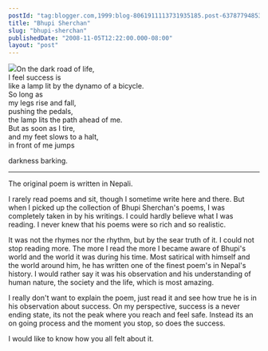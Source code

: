 ```yaml
---
postId: "tag:blogger.com,1999:blog-8061911113731935185.post-637877948536337521"
title: "Bhupi Sherchan"
slug: "bhupi-sherchan"
publishedDate: "2008-11-05T12:22:00.000-08:00"
layout: "post"
---
```


[![](http://3.bp.blogspot.com/_UYUaEitRq54/SRIBW2nX_dI/AAAAAAAAAO4/vNfRphEMSeQ/s400/bhupi.jpg)](http://3.bp.blogspot.com/_UYUaEitRq54/SRIBW2nX_dI/AAAAAAAAAO4/vNfRphEMSeQ/s1600-h/bhupi.jpg)On
the dark road of life,  
I feel success is  
like a lamp lit by the dynamo of a bicycle.  
So long as  
my legs rise and fall,  
pushing the pedals,  
the lamp lits the path ahead of me.  
But as soon as I tire,  
and my feet slows to a halt,  
in front of me jumps

darkness barking.

______________________________________________________________

The original poem is written in Nepali.

  

I rarely read poems and sit, though I sometime write here and there. But when
I picked up the collection of Bhupi Sherchan's poems, I was completely taken
in by his writings. I could hardly believe what I was reading. I never knew
that his poems were so rich and so realistic.

  

It was not the rhymes nor the rhythm, but by the sear truth of it. I could not
stop reading more. The more I read the more I became aware of Bhupi's world
and the world it was during his time. Most satirical with himself and the
world around him, he has written one of the finest poem's in Nepal's history.
I would rather say it was his observation and his understanding of human
nature, the society and the life, which is most amazing.

  

I really don't want to explain the poem, just read it and see how true he is
in his observation about success. On my perspective, success is a never ending
state, its not the peak where you reach and feel safe. Instead its an on going
process and the moment you stop, so does the success.

  

I would like to know how you all felt about it.

  

